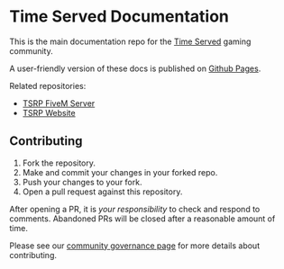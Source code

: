 # Time Served Documentation
This is the main documentation repo for the [Time Served](https://www.timeservedrp.com) gaming community.

A user-friendly version of these docs is published on [Github Pages](https://github.com/openmailbox/tsrp-web).

Related repositories:
- [TSRP FiveM Server](https://github.com/openmailbox/tsrp-fivem)
- [TSRP Website](https://github.com/openmailbox/tsrp-web)

## Contributing
1. Fork the repository.
1. Make and commit your changes in your forked repo.
1. Push your changes to your fork.
1. Open a pull request against this repository.

After opening a PR, it is _your responsibility_ to check and respond to comments. Abandoned PRs will be closed after a reasonable amount of time.

Please see our [community governance page](http://docs.timeservedrp.com/notes/wk9z8xggkw5ctpp98j3ls2a/) for more details about contributing.